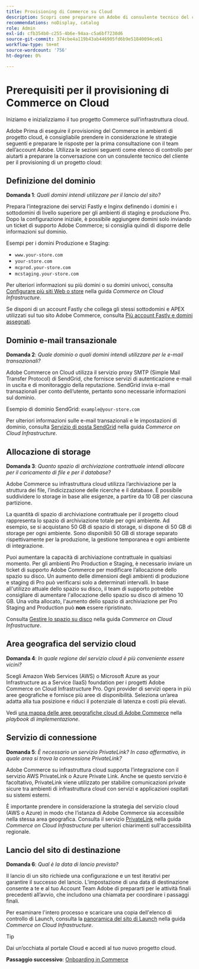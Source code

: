 ```yaml
---
title: Provisioning di Commerce su Cloud
description: Scopri come preparare un Adobe di consulente tecnico del cliente per il provisioning del progetto di infrastruttura cloud Adobe Commerce.
recommendations: noDisplay, catalog
role: Admin
exl-id: cfb354b0-c255-4b6e-94aa-c5a6bf7230d6
source-git-commit: 374cbe4a119b43ab446905fd6b9e51840094ce61
workflow-type: tm+mt
source-wordcount: '756'
ht-degree: 0%

---
```


# Prerequisiti per il provisioning di Commerce on Cloud

Iniziamo e inizializziamo il tuo progetto Commerce sull’infrastruttura cloud.

Adobe Prima di eseguire il provisioning del Commerce in ambienti di progetto cloud, è consigliabile prendere in considerazione le strategie seguenti e preparare le risposte per la prima consultazione con il team dell’account Adobe. Utilizza le sezioni seguenti come elenco di controllo per aiutarti a preparare la conversazione con un consulente tecnico del cliente per il provisioning di un progetto cloud:

## Definizione del dominio

**Domanda 1**: _Quali domini intendi utilizzare per il lancio del sito?_

Prepara l’integrazione dei servizi Fastly e Inginx definendo i domini e i sottodomini di livello superiore per gli ambienti di staging e produzione Pro. Dopo la configurazione iniziale, è possibile aggiungere domini solo inviando un ticket di supporto Adobe Commerce; si consiglia quindi di disporre delle informazioni sul dominio.

Esempi per i domini Produzione e Staging:

- `www.your-store.com`
- `your-store.com`
- `mcprod.your-store.com`
- `mcstaging.your-store.com`

Per ulteriori informazioni su più domini o su domini univoci, consulta [Configurare più siti Web o store](../cloud-guide/store/multiple-sites.md) nella guida _Commerce on Cloud Infrastructure_.

Se disponi di un account Fastly che collega gli stessi sottodomini e APEX utilizzati sul tuo sito Adobe Commerce, consulta [Più account Fastly e domini assegnati](https://experienceleague.adobe.com/en/docs/commerce-cloud-service/user-guide/cdn/fastly#multiple-fastly-accounts-and-assigned-domains).

## Dominio e-mail transazionale

**Domanda 2**: _Quale dominio o quali domini intendi utilizzare per le e-mail transazionali?_

Adobe Commerce on Cloud utilizza il servizio proxy SMTP (Simple Mail Transfer Protocol) di SendGrid, che fornisce servizi di autenticazione e-mail in uscita e di monitoraggio della reputazione. SendGrid invia e-mail transazionali per conto dell’utente, pertanto sono necessarie informazioni sul dominio.

Esempio di dominio SendGrid: `example@your-store.com`

Per ulteriori informazioni sulle e-mail transazionali e le impostazioni di dominio, consulta [Servizio di posta SendGrid](../cloud-guide/project/sendgrid.md) nella guida _Commerce on Cloud Infrastructure_.

## Allocazione di storage

**Domanda 3**: _Quanto spazio di archiviazione contrattuale intendi allocare per il caricamento di file e per il database?_

Adobe Commerce su infrastruttura cloud utilizza l’archiviazione per la struttura dei file, l’indicizzazione delle ricerche e il database. È possibile suddividere lo storage in base alle esigenze, a partire da 10 GB per ciascuna partizione.

La quantità di spazio di archiviazione contrattuale per il progetto cloud rappresenta lo spazio di archiviazione totale per ogni ambiente. Ad esempio, se si acquistano 50 GB di spazio di storage, si dispone di 50 GB di storage per ogni ambiente. Sono disponibili 50 GB di storage separato rispettivamente per la produzione, la gestione temporanea e ogni ambiente di integrazione.

Puoi aumentare la capacità di archiviazione contrattuale in qualsiasi momento. Per gli ambienti Pro Production e Staging, è necessario inviare un ticket di supporto Adobe Commerce per modificare l’allocazione dello spazio su disco. Un aumento delle dimensioni degli ambienti di produzione e staging di Pro può verificarsi solo a determinati intervalli. In base all&#39;utilizzo attuale dello spazio su disco, il team di supporto potrebbe consigliare di aumentare l&#39;allocazione dello spazio su disco di almeno 10 GB. Una volta allocato, l&#39;aumento dello spazio di archiviazione per Pro Staging and Production può **non** essere ripristinato.

Consulta [Gestire lo spazio su disco](../cloud-guide/storage/manage-disk-space.md) nella guida _Commerce on Cloud Infrastructure_.

## Area geografica del servizio cloud

**Domanda 4**: _In quale regione del servizio cloud è più conveniente essere vicini?_

Scegli Amazon Web Services (AWS) o Microsoft Azure as your Infrastructure as a Service (IaaS) foundation per i progetti Adobe Commerce on Cloud Infrastructure Pro. Ogni provider di servizi opera in più aree geografiche e fornisce più aree di disponibilità. Seleziona un’area adatta alla tua posizione e riduci il potenziale di latenza e costi più elevati.

Vedi [una mappa delle aree geografiche cloud di Adobe Commerce](https://experienceleague.adobe.com/docs/commerce-operations/implementation-playbook/infrastructure/cloud/regions.html) nella _playbook di implementazione_.

## Servizio di connessione

**Domanda 5**: _È necessario un servizio PrivateLink? In caso affermativo, in quale area si trova la connessione PrivateLink?_

Adobe Commerce su infrastruttura cloud supporta l’integrazione con il servizio AWS PrivateLink o Azure Private Link. Anche se questo servizio è facoltativo, PrivateLink viene utilizzato per stabilire comunicazioni private sicure tra ambienti di infrastruttura cloud con servizi e applicazioni ospitati su sistemi esterni.

È importante prendere in considerazione la strategia del servizio cloud (AWS o Azure) in modo che l’istanza di Adobe Commerce sia accessibile nella stessa area geografica. Consulta il servizio [PrivateLink](../cloud-guide/development/privatelink-service.md) nella guida _Commerce on Cloud Infrastructure_ per ulteriori chiarimenti sull&#39;accessibilità regionale.

## Lancio del sito di destinazione

**Domanda 6**: _Qual è la data di lancio prevista?_

Il lancio di un sito richiede una configurazione e un test iterativi per garantire il successo del lancio. L’impostazione di una data di destinazione consente a te e al tuo Account Team Adobe di prepararti per le attività finali precedenti all’avvio, che includono una chiamata per coordinare i passaggi finali.

Per esaminare l&#39;intero processo e scaricare una copia dell&#39;elenco di controllo di Launch, consulta la [panoramica del sito di Launch](../cloud-guide/launch/overview.md) nella guida _Commerce on Cloud Infrastructure_.

>[!TIP]
>
> Dai un’occhiata al portale Cloud e accedi al tuo nuovo progetto cloud.
>
>**Passaggio successivo**: [Onboarding in Commerce](onboarding.md)
